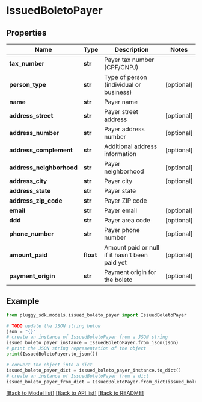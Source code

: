 # IssuedBoletoPayer


## Properties

Name | Type | Description | Notes
------------ | ------------- | ------------- | -------------
**tax_number** | **str** | Payer tax number (CPF/CNPJ) | 
**person_type** | **str** | Type of person (individual or business) | [optional] 
**name** | **str** | Payer name | 
**address_street** | **str** | Payer street address | [optional] 
**address_number** | **str** | Payer address number | [optional] 
**address_complement** | **str** | Additional address information | [optional] 
**address_neighborhood** | **str** | Payer neighborhood | [optional] 
**address_city** | **str** | Payer city | [optional] 
**address_state** | **str** | Payer state | 
**address_zip_code** | **str** | Payer ZIP code | 
**email** | **str** | Payer email | [optional] 
**ddd** | **str** | Payer area code | [optional] 
**phone_number** | **str** | Payer phone number | [optional] 
**amount_paid** | **float** | Amount paid or null if it hasn&#39;t been paid yet | [optional] 
**payment_origin** | **str** | Payment origin for the boleto | [optional] 

## Example

```python
from pluggy_sdk.models.issued_boleto_payer import IssuedBoletoPayer

# TODO update the JSON string below
json = "{}"
# create an instance of IssuedBoletoPayer from a JSON string
issued_boleto_payer_instance = IssuedBoletoPayer.from_json(json)
# print the JSON string representation of the object
print(IssuedBoletoPayer.to_json())

# convert the object into a dict
issued_boleto_payer_dict = issued_boleto_payer_instance.to_dict()
# create an instance of IssuedBoletoPayer from a dict
issued_boleto_payer_from_dict = IssuedBoletoPayer.from_dict(issued_boleto_payer_dict)
```
[[Back to Model list]](../README.md#documentation-for-models) [[Back to API list]](../README.md#documentation-for-api-endpoints) [[Back to README]](../README.md)


